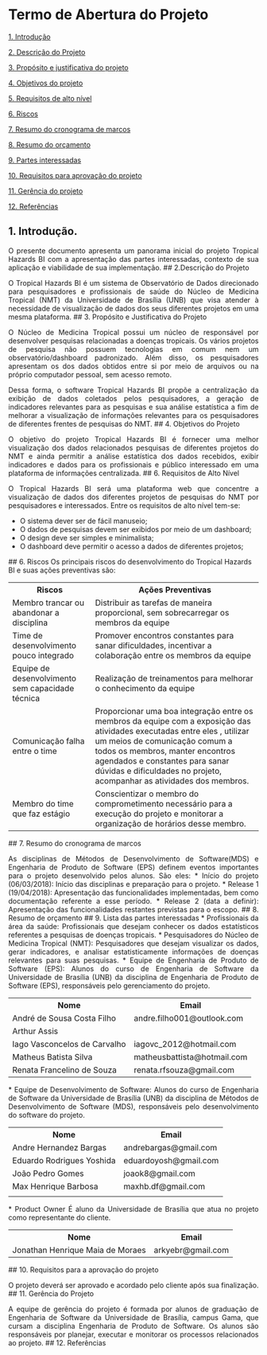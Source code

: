 # Termo de Abertura do Projeto

[1. Introdução]()

[2. Descrição do Projeto]()

[3. Propósito e justificativa do projeto]()  

[4. Objetivos do projeto]()  

[5. Requisitos de alto nível]()

[6. Riscos]()

[7. Resumo do cronograma de marcos]()

[8. Resumo do orçamento]()  

[9. Partes interessadas]()

[10. Requisitos para aprovação do projeto]()

[11. Gerência do projeto]()

[12. Referências]()

## 1. Introdução.
<p align = "justify">O presente documento apresenta um panorama inicial do projeto Tropical Hazards BI com a apresentação das partes interessadas, contexto de sua aplicação e viabilidade de sua implementação.
## 2.Descrição do Projeto
<p align = "justify">O Tropical Hazards BI é um sistema de Observatório de Dados direcionado para pesquisadores e profissionais de saúde do Núcleo de Medicina Tropical (NMT) da Universidade de Brasília (UNB) que visa atender à necessidade de visualização de dados dos seus diferentes projetos em uma mesma plataforma.
## 3. Propósito e Justificativa do Projeto
<p align = "justify">O Núcleo de Medicina Tropical possui um núcleo de responsável por desenvolver pesquisas relacionadas a doenças tropicais. Os vários projetos de pesquisa não possuem tecnologias em comum nem um observatório/dashboard padronizado. Além disso, os pesquisadores apresentam os dos dados obtidos entre si por meio de arquivos ou na próprio computador pessoal, sem acesso remoto.
<p align = "justify">Dessa forma, o software Tropical Hazards BI propõe a centralização da exibição de dados coletados pelos pesquisadores, a geração de indicadores relevantes para as pesquisas e sua análise estatística a fim de melhorar a visualização de informações relevantes para os pesquisadores de diferentes frentes de pesquisas do NMT.
## 4. Objetivos do Projeto
<p align = "justify">O objetivo do projeto Tropical Hazards BI é fornecer uma melhor visualização dos dados relacionados pesquisas de diferentes projetos do NMT  e ainda permitir a análise estatística dos dados recebidos, exibir indicadores e dados para os profissionais e público interessado em uma plataforma de informações centralizada.
## 6. Requisitos de Alto Nível
<p align = "justify"> O Tropical Hazards BI será uma plataforma web que concentre a visualização de dados dos diferentes projetos de pesquisas do NMT por pesquisadores e interessados. Entre os requisitos de alto nível tem-se:
     <ul>
        <li>O sistema dever ser de fácil manuseio; </li>
        <li>O dados de pesquisas devem ser exibidos por meio de um dashboard; </li>
        <li>O design deve ser simples e minimalista;</li>
        <li>O dashboard deve permitir o acesso a dados de diferentes projetos;  </li>
    </ul>
## 6. Riscos
Os principais riscos do desenvolvimento do Tropical Hazards BI e suas ações preventivas são:
<table>
    <tr>
      <th>Riscos</th>
      <th> Ações Preventivas</th>
    </tr>
    <tr>
       <td>Membro trancar ou abandonar a disciplina</td>
       <td>Distribuir as tarefas de maneira proporcional, sem sobrecarregar os membros da equipe</td>
    </tr>  
    <tr>
      <td>Time de desenvolvimento pouco integrado</td>
      <td>Promover encontros constantes para sanar dificuldades, incentivar a colaboração entre os membros da equipe</td>
    </tr>  
    <tr>
      <td>Equipe de desenvolvimento sem capacidade técnica</td>
      <td>Realização de treinamentos para melhorar o conhecimento da equipe</td>
    </tr>
    <tr>
      <td>Comunicação falha entre o time</td>
      <td>Proporcionar uma boa integração entre os membros da equipe com a exposição das atividades executadas entre eles , utilizar um meios de comunicação comum a todos os membros, manter encontros agendados e constantes para sanar dúvidas e dificuldades no projeto, acompanhar as atividades dos membros.</td>
      </tr>
    <tr>
      <td>Membro do time que faz estágio</td>
      <td>Conscientizar o membro do comprometimento necessário para a execução do projeto e monitorar a organização de horários desse membro. </td>
    </tr>
</table>
## 7. Resumo do cronograma de marcos
<p align = "justify">As disciplinas de Métodos de Desenvolvimento de Software(MDS) e Engenharia de Produto de Software (EPS) definem eventos importantes para o projeto desenvolvido pelos alunos. São eles:
* Início do projeto (06/03/2018): Início das disciplinas e preparação para o projeto.
* Release 1 (19/04/2018): Apresentação das funcionalidades implementadas, bem como documentação referente a esse período.
* Release 2 (data a definir):  Apresentação das funcionalidades restantes previstas para o escopo.
## 8. Resumo de orçamento
## 9. Lista das partes interessadas
* Profissionais da área da saúde: Profissionais que desejam conhecer os dados estatísticos referentes a pesquisas de doenças tropicais.
* Pesquisadores do Núcleo de Medicina Tropical (NMT): Pesquisadores que desejam visualizar os dados, gerar indicadores, e analisar estatisticamente informações de doenças relevantes para suas pesquisas.
* Equipe de Engenharia de Produto de Software (EPS):
Alunos do curso de Engenharia de Software da Universidade de Brasília (UNB) da disciplina de Engenharia de Produto de Software (EPS), responsáveis pelo gerenciamento do projeto.
<table>
  <tr>
    <th>Nome</th>
    <th>Email</th>
  </tr>
  <tr>
    <td>André de Sousa Costa Filho</td>
    <td>andre.filho001@outlook.com</td>
  </tr>
  <tr>
    <td>Arthur Assis</td>
    <td></td>
  </tr>
  <tr>
    <td>Iago Vasconcelos de Carvalho </td>
    <td>iagovc_2012@hotmail.com</td>
  </tr>
  <tr>
    <td>Matheus Batista Silva</td>
    <td>matheusbattista@hotmail.com</td>
  </tr>
  <tr>
    <td>Renata Francelino de Souza</td>
    <td>renata.rfsouza@gmail.com</td>
  </tr>
</table>
* Equipe de Desenvolvimento de Software:
Alunos do curso de Engenharia de Software da Universidade de Brasília (UNB) da disciplina de Métodos de Desenvolvimento de Software (MDS), responsáveis pelo desenvolvimento do software do projeto.  
<table>
  <tr>
    <th>Nome</th>
    <th>Email</th>
  </tr>
  <tr>
    <td>Andre Hernandez Bargas </td>
    <td>andrebargas@gmail.com</td>
  </tr>
  <tr>
    <td>Eduardo Rodrigues Yoshida</td>
    <td>eduardoyosh@gmail.com</td>
  </tr>
  <tr>
    <td>João Pedro Gomes</td>
    <td>joaok8@gmail.com</td>
  </tr>
  <tr>
    <td>Max Henrique Barbosa</td>
    <td>maxhb.df@gmail.com</td>
  </tr>
  <tr>
    <td> </td>
    <td> </td>
  </tr>
</table>
* Product Owner
É aluno da Universidade de Brasília que atua no projeto como representante do cliente.
<table>
  <tr>
    <th>Nome</th>
    <th>Email</th>
  </tr>
  <tr>
    <td> Jonathan Henrique Maia de Moraes</td>
    <td>arkyebr@gmail.com</td>
  </tr>
</table>
## 10. Requisitos para a aprovação do projeto
<p align = "justify">O projeto deverá ser aprovado e acordado pelo cliente após sua finalização.
## 11. Gerência do Projeto
<p align = "justify">A equipe de gerência do projeto é formada por alunos de graduação de Engenharia de Software da Universidade de Brasília, campus Gama, que cursam a disciplina Engenharia de Produto de Software. Os alunos são responsáveis por planejar, executar e monitorar os processos relacionados ao projeto.
## 12. Referências
